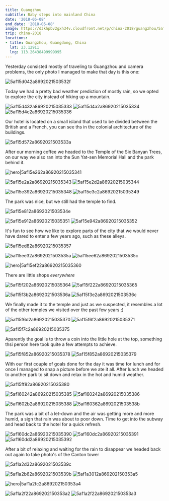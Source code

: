 ```yaml
---
title: Guangzhou
subtitle: Baby steps into mainland China
date: '2018-05-08'
end_date: '2018-05-08'
image: https://d3khpbv2gxh34v.cloudfront.net/p/china-2018/guangzhou/5af1a2922a86920215035398.jpg
trip: china-2018
locations:
- title: Guangzhou, Guangdong, China
  lat: 23.12911
  lng: 113.26438499999995
---
```


Yesterday consisted mostly of traveling to Guangzhou and camera problems, the only photo I managed to make that day is this one:

![5af15d042a8692021503532f](https://d3khpbv2gxh34v.cloudfront.net/p/china-2018/guangzhou/5af15d0a2a86920215035331.jpg "1.5")

Today we had a pretty bad weather prediction of mostly rain, so we opted to explore the city instead of hiking up a mountain.

![5af15d432a86920215035333](https://d3khpbv2gxh34v.cloudfront.net/p/china-2018/guangzhou/5af15d4b2a86920215035335.jpg "1.5")
![5af15d4a2a86920215035334](https://d3khpbv2gxh34v.cloudfront.net/p/china-2018/guangzhou/5af15d552a86920215035338.jpg "1.5")
![5af15d4c2a86920215035336](https://d3khpbv2gxh34v.cloudfront.net/p/china-2018/guangzhou/5af15d562a86920215035339.jpg "1.5")

Our hotel is located on a small island that used to be divided between the British and a French, you can see ths in the colonial architecture of the buildings. 

![5af15d572a8692021503533a](https://d3khpbv2gxh34v.cloudfront.net/p/china-2018/guangzhou/5af15d5a2a8692021503533b.jpg "1.5")

After our morning coffee we headed to the Temple of the Six Banyan Trees, on our way we also ran into the Sun Yat-sen Memorial Hall and the park behind it.

![hero|5af15e262a86920215035341](https://d3khpbv2gxh34v.cloudfront.net/p/china-2018/guangzhou/5af15e262a86920215035341.jpg "1.5")

![5af15e2a2a86920215035343](https://d3khpbv2gxh34v.cloudfront.net/p/china-2018/guangzhou/5af15e2e2a86920215035345.jpg "0.679")
![5af15e2d2a86920215035344](https://d3khpbv2gxh34v.cloudfront.net/p/china-2018/guangzhou/5af15e312a86920215035346.jpg "1.5")

![5af15e392a86920215035348](https://d3khpbv2gxh34v.cloudfront.net/p/china-2018/guangzhou/5af15e3d2a8692021503534a.jpg "0.667")
![5af15e3c2a86920215035349](https://d3khpbv2gxh34v.cloudfront.net/p/china-2018/guangzhou/5af15e422a8692021503534b.jpg "0.667")

The park was nice, but we still had the temple to find.

![5af15e812a8692021503534e](https://d3khpbv2gxh34v.cloudfront.net/p/china-2018/guangzhou/5af15e872a8692021503534f.jpg "1.5")

![5af15e912a86920215035351](https://d3khpbv2gxh34v.cloudfront.net/p/china-2018/guangzhou/5af15e982a86920215035353.jpg "1.5")
![5af15e942a86920215035352](https://d3khpbv2gxh34v.cloudfront.net/p/china-2018/guangzhou/5af15e9c2a86920215035355.jpg "0.667")

It's fun to see how we like to explore parts of the city that we would never have dared to enter a few years ago, such as these alleys.

![5af15ed82a86920215035357](https://d3khpbv2gxh34v.cloudfront.net/p/china-2018/guangzhou/5af15edd2a86920215035358.jpg "1.131")

![5af15ee32a8692021503535a](https://d3khpbv2gxh34v.cloudfront.net/p/china-2018/guangzhou/5af15ee52a8692021503535b.jpg "1.5")
![5af15ee62a8692021503535c](https://d3khpbv2gxh34v.cloudfront.net/p/china-2018/guangzhou/5af15ee92a8692021503535d.jpg "1.5")

![hero|5af15ef22a86920215035360](https://d3khpbv2gxh34v.cloudfront.net/p/china-2018/guangzhou/5af15ef22a86920215035360.jpg "1.5")

There are little shops *everywhere*

![5af15f202a86920215035364](https://d3khpbv2gxh34v.cloudfront.net/p/china-2018/guangzhou/5af15f262a86920215035367.jpg "1.5")
![5af15f222a86920215035365](https://d3khpbv2gxh34v.cloudfront.net/p/china-2018/guangzhou/5af15f2c2a86920215035368.jpg "1.5")

![5af15f3b2a8692021503536a](https://d3khpbv2gxh34v.cloudfront.net/p/china-2018/guangzhou/5af15f3d2a8692021503536b.jpg "1.5")
![5af15f3e2a8692021503536c](https://d3khpbv2gxh34v.cloudfront.net/p/china-2018/guangzhou/5af15f442a8692021503536d.jpg "1.5")

We finally made it to the temple and just as we suspected, it resembles a lot of the other temples we visited over the past few years ;)

![5af15f6d2a86920215035370](https://d3khpbv2gxh34v.cloudfront.net/p/china-2018/guangzhou/5af15f732a86920215035372.jpg "0.667")
![5af15f6f2a86920215035371](https://d3khpbv2gxh34v.cloudfront.net/p/china-2018/guangzhou/5af15f772a86920215035373.jpg "1.5")

![5af15f7c2a86920215035375](https://d3khpbv2gxh34v.cloudfront.net/p/china-2018/guangzhou/5af15f7f2a86920215035376.jpg "1.5")

Aparently the goal is to throw a coin into the little hole at the top, something thsi person here took quite a few attempts to achieve.

![5af15f852a86920215035378](https://d3khpbv2gxh34v.cloudfront.net/p/china-2018/guangzhou/5af15f8a2a8692021503537c.jpg "1.5")
![5af15f852a86920215035379](https://d3khpbv2gxh34v.cloudfront.net/p/china-2018/guangzhou/5af15f892a8692021503537b.jpg "1.256")

With our first couple of goals done for the day it was time for lunch and for once I managed to snap a picture before we ate it all. After lunch we headed to another park to sit down and relax in the hot and humid weather.

![5af15ff82a86920215035380](https://d3khpbv2gxh34v.cloudfront.net/p/china-2018/guangzhou/5af15ffb2a86920215035381.jpg "1.5")

![5af160242a86920215035385](https://d3khpbv2gxh34v.cloudfront.net/p/china-2018/guangzhou/5af1602b2a86920215035387.jpg "1.5")
![5af160242a86920215035386](https://d3khpbv2gxh34v.cloudfront.net/p/china-2018/guangzhou/5af160312a86920215035389.jpg "1.5")

![5af1602b2a86920215035388](https://d3khpbv2gxh34v.cloudfront.net/p/china-2018/guangzhou/5af160312a8692021503538a.jpg "1.5")
![5af160362a8692021503538b](https://d3khpbv2gxh34v.cloudfront.net/p/china-2018/guangzhou/5af160392a8692021503538c.jpg "1.5")

The park was a bit of a let-down and the air was getting more and more humid, a sign that rain was about to poor down. Time to get into the subway and head back to the hotel for a quick refresh.

![5af160dc2a86920215035390](https://d3khpbv2gxh34v.cloudfront.net/p/china-2018/guangzhou/5af160e32a86920215035394.jpg "1.5")
![5af160dc2a86920215035391](https://d3khpbv2gxh34v.cloudfront.net/p/china-2018/guangzhou/5af160e12a86920215035393.jpg "1.5")
![5af160dd2a86920215035392](https://d3khpbv2gxh34v.cloudfront.net/p/china-2018/guangzhou/5af160e52a86920215035395.jpg "1.5")

After a bit of relaxing and waiting for the rain to disappear we headed back out again to take photo's of the Canton tower

![5af1a2d32a8692021503539c](https://d3khpbv2gxh34v.cloudfront.net/p/china-2018/guangzhou/5af1a2ea2a869202150353a0.jpg "1.5")

![5af1a2b62a8692021503539b](https://d3khpbv2gxh34v.cloudfront.net/p/china-2018/guangzhou/5af1a2d62a8692021503539d.jpg "1.5")
![5af1a3012a869202150353a5](https://d3khpbv2gxh34v.cloudfront.net/p/china-2018/guangzhou/5af1a3112a869202150353a7.jpg "1.5")

![hero|5af1a2fc2a869202150353a4](https://d3khpbv2gxh34v.cloudfront.net/p/china-2018/guangzhou/5af1a2fc2a869202150353a4.jpg "1.966")

![5af1a2f22a869202150353a2](https://d3khpbv2gxh34v.cloudfront.net/p/china-2018/guangzhou/5af1a3202a869202150353a8.jpg "1.5")
![5af1a2f22a869202150353a3](https://d3khpbv2gxh34v.cloudfront.net/p/china-2018/guangzhou/5af1a3092a869202150353a6.jpg "1.5")

